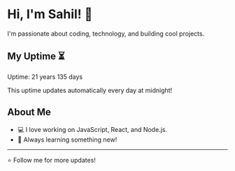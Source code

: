 # Hi, I'm Sahil! 👋

I'm passionate about coding, technology, and building cool projects.

## My Uptime ⏳
Uptime: 21 years 135 days

This uptime updates automatically every day at midnight!

## About Me
- 💻 I love working on JavaScript, React, and Node.js.
- 🎯 Always learning something new!

---

⭐️ Follow me for more updates!
